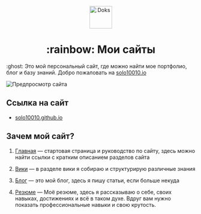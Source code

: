 <p align="center">
  <a href="https://getdoks.org/">
    <img alt="Doks" src="https://doks.netlify.app/doks.svg" width="60">
  </a>
</p>

<h1 align="center">
  :rainbow: Мои сайты
</h1>

<p>:ghost: Это мой персональный сайт, где можно найти мое портфолио, блог и базу знаний. Добро пожаловать на <a href="https://solo10010.github.io">solo10010.io</a></p>

![Предпросмотр сайта](https://i.imgur.com/xt6zzKF.png)

## Ссылка на сайт

- [solo10010.github.io](https://solo10010.github.io/)

## Зачем мой сайт?

1. [Главная](https://solo10010.github.io/) — стартовая страница и руководство по сайту, здесь можно найти ссылки с кратким описанием разделов сайта

2. [Вики](https://solo10010.github.io/docs/prologue/introduction/) — в разделе вики я собираю и структурирую различные знания

3. [Блог](https://solo10010.github.io/blog/) — это мой блог, здесь я пишу статьи, если больше некуда

4. [Резюме](https://solo10010.github.io/resume/) — Моё резюме, здесь я рассказываю о себе, своих навыках, достижениях и всё в таком духе. Вдруг вам нужно показать профессиональные навыки и свою крутость.
